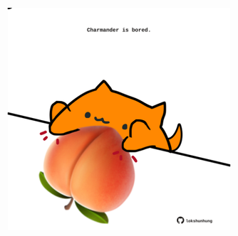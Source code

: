 <!-- built at 24/09/2022, 14:00:58 UTC -->
<p align="center">
  <img width="500" height="500" src="./ReadmeImage.svg">
</p>
